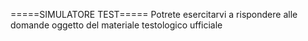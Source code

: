 =====SIMULATORE TEST=====
Potrete esercitarvi a rispondere alle domande
oggetto del materiale testologico ufficiale
